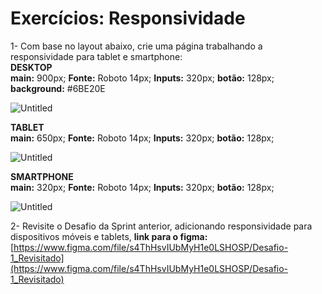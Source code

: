 # Exercícios: Responsividade

1- Com base no layout abaixo, crie uma página trabalhando a responsividade para tablet e
smartphone:<br>
**DESKTOP**<br>
**main:** 900px;
**Fonte:** Roboto 14px;
**Inputs:** 320px;
**botão:** 128px;
**background:** #6BE20E

![Untitled](img/Untitled.png)

**TABLET**<br>
**main:** 650px;
**Fonte:** Roboto 14px;
**Inputs:** 320px;
**botão:** 128px;

![Untitled](img/Untitled1.png)

**SMARTPHONE**<br>
**main:** 320px;
**Fonte:** Roboto 14px;
**Inputs:** 320px;
**botão:** 128px;

![Untitled](img/Untitled2.png)

2- Revisite o Desafio da Sprint anterior, adicionando responsividade para dispositivos
móveis e tablets, **link para o figma:**
[https://www.figma.com/file/s4ThHsvIUbMyH1e0LSHOSP/Desafio-1_Revisitado](https://www.figma.com/file/s4ThHsvIUbMyH1e0LSHOSP/Desafio-1_Revisitado)
